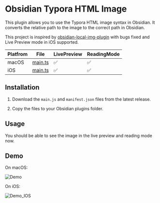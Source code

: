 # Obsidian Typora HTML Image 

This plugin allows you to use the Typora HTML image syntax in Obsidian. It converts the relative path to the image to the correct path in Obsidian.

This project is inspired by [obsidian-local-img-plugin](https://github.com/talengu/obsidian-local-img-plugin/tree/master) with bugs fixed and Live Preview mode in iOS supported.

| Platfrom | File                                                                                  | LivePreview | ReadingMode |
|----------|---------------------------------------------------------------------------------------| ----------- | ----------- |
| macOS    | [main.ts](https://github.com/LiangrunDa/obsidian-typora-html-img/blob/master/main.js) | ✅           | ✅           |
| iOS      | [main.ts](https://github.com/LiangrunDa/obsidian-typora-html-img/blob/master/main.js) | ✅           | ✅           |


## Installation

1. Download the `main.js` and `manifest.json` files from the latest release. 

> 

2. Copy the files to your Obsidian plugins folder. 

## Usage

You should be able to see the image in the live preview and reading mode now.

## Demo

On macOS:

![Demo](./demo.gif)

On iOS:

![Demo_IOS](./demo_ios.gif)
